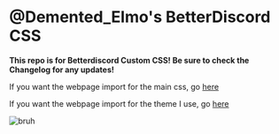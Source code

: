 # **@Demented_Elmo's BetterDiscord CSS**
**This repo is for Betterdiscord Custom CSS! Be sure to check the Changelog for any updates!**

If you want the webpage import for the main css, go [here](https://demented-elmo.github.io/main.css)

If you want the webpage import for the theme I use, go [here](https://demented-elmo.github.io/theme.css)

![bruh](https://repository-images.githubusercontent.com/105473537/2ec2bb00-98d2-11eb-877c-467289aa9d61)
